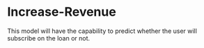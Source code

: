 # Increase-Revenue
This model will have the capability to predict whether the user will subscribe on the loan or not.
